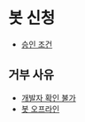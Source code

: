 # 봇 신청

- [승인 조건](/bots/submit/guidelines)

## 거부 사유

- [개발자 확인 불가](/bots/submit/dev-check)
- [봇 오프라인](/bots/submit/offline)